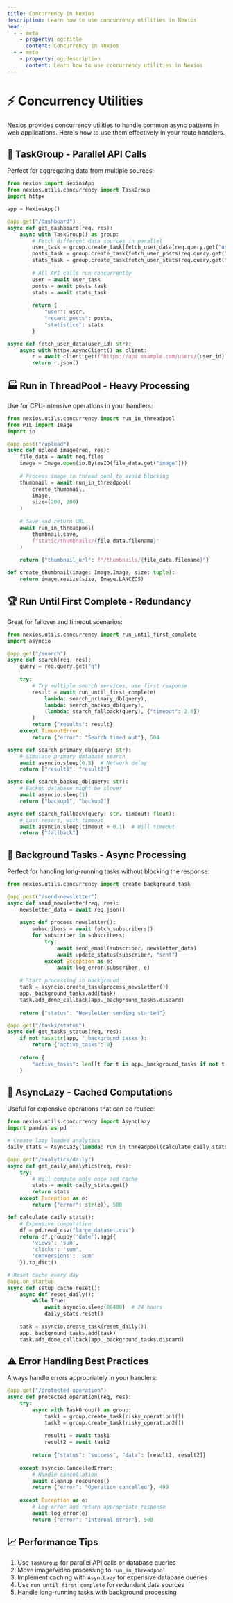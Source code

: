 ```yaml
---
title: Concurrency in Nexios
description: Learn how to use concurrency utilities in Nexios
head:
  - - meta
    - property: og:title
      content: Concurrency in Nexios
  - - meta
    - property: og:description
      content: Learn how to use concurrency utilities in Nexios
---
```

# ⚡ Concurrency Utilities

Nexios provides concurrency utilities to handle common async patterns in web applications. Here's how to use them effectively in your route handlers.

## 🚀 TaskGroup - Parallel API Calls

Perfect for aggregating data from multiple sources:

```python
from nexios import NexiosApp
from nexios.utils.concurrency import TaskGroup
import httpx

app = NexiosApp()

@app.get("/dashboard")
async def get_dashboard(req, res):
    async with TaskGroup() as group:
        # Fetch different data sources in parallel
        user_task = group.create_task(fetch_user_data(req.query.get("user_id")))
        posts_task = group.create_task(fetch_user_posts(req.query.get("user_id")))
        stats_task = group.create_task(fetch_user_stats(req.query.get("user_id")))
        
        # All API calls run concurrently
        user = await user_task
        posts = await posts_task
        stats = await stats_task
        
        return {
            "user": user,
            "recent_posts": posts,
            "statistics": stats
        }

async def fetch_user_data(user_id: str):
    async with httpx.AsyncClient() as client:
        r = await client.get(f"https://api.example.com/users/{user_id}")
        return r.json()
```

## 🏭 Run in ThreadPool - Heavy Processing

Use for CPU-intensive operations in your handlers:

```python
from nexios.utils.concurrency import run_in_threadpool
from PIL import Image
import io

@app.post("/upload")
async def upload_image(req, res):
    file_data = await req.files
    image = Image.open(io.BytesIO(file_data.get("image")))
    
    # Process image in thread pool to avoid blocking
    thumbnail = await run_in_threadpool(
        create_thumbnail, 
        image, 
        size=(200, 200)
    )
    
    # Save and return URL
    await run_in_threadpool(
        thumbnail.save,
        f"static/thumbnails/{file_data.filename}"
    )
    
    return {"thumbnail_url": f"/thumbnails/{file_data.filename}"}

def create_thumbnail(image: Image.Image, size: tuple):
    return image.resize(size, Image.LANCZOS)
```

## 🏆 Run Until First Complete - Redundancy

Great for failover and timeout scenarios:

```python
from nexios.utils.concurrency import run_until_first_complete
import asyncio

@app.get("/search")
async def search(req, res):
    query = req.query.get("q")
    
    try:
        # Try multiple search services, use first response
        result = await run_until_first_complete(
            lambda: search_primary_db(query),
            lambda: search_backup_db(query),
            (lambda: search_fallback(query), {"timeout": 2.0})
        )
        return {"results": result}
    except TimeoutError:
        return {"error": "Search timed out"}, 504

async def search_primary_db(query: str):
    # Simulate primary database search
    await asyncio.sleep(0.5)  # Network delay
    return ["result1", "result2"]

async def search_backup_db(query: str):
    # Backup database might be slower
    await asyncio.sleep(1)
    return ["backup1", "backup2"]

async def search_fallback(query: str, timeout: float):
    # Last resort, with timeout
    await asyncio.sleep(timeout + 0.1)  # Will timeout
    return ["fallback"]
```

## 🔄 Background Tasks - Async Processing

Perfect for handling long-running tasks without blocking the response:

```python
from nexios.utils.concurrency import create_background_task

@app.post("/send-newsletter")
async def send_newsletter(req, res):
    newsletter_data = await req.json()
    
    async def process_newsletter():
        subscribers = await fetch_subscribers()
        for subscriber in subscribers:
            try:
                await send_email(subscriber, newsletter_data)
                await update_status(subscriber, "sent")
            except Exception as e:
                await log_error(subscriber, e)
    
    # Start processing in background
    task = asyncio.create_task(process_newsletter())
    app._background_tasks.add(task)
    task.add_done_callback(app._background_tasks.discard)
    
    return {"status": "Newsletter sending started"}

@app.get("/tasks/status")
async def get_tasks_status(req, res):
    if not hasattr(app, '_background_tasks'):
        return {"active_tasks": 0}
    
    return {
        "active_tasks": len([t for t in app._background_tasks if not t.done()])
    }
```

## 💾 AsyncLazy - Cached Computations

Useful for expensive operations that can be reused:

```python
from nexios.utils.concurrency import AsyncLazy
import pandas as pd

# Create lazy loaded analytics
daily_stats = AsyncLazy(lambda: run_in_threadpool(calculate_daily_stats))

@app.get("/analytics/daily")
async def get_daily_analytics(req, res):
    try:
        # Will compute only once and cache
        stats = await daily_stats.get()
        return stats
    except Exception as e:
        return {"error": str(e)}, 500

def calculate_daily_stats():
    # Expensive computation
    df = pd.read_csv("large_dataset.csv")
    return df.groupby('date').agg({
        'views': 'sum',
        'clicks': 'sum',
        'conversions': 'sum'
    }).to_dict()

# Reset cache every day
@app.on_startup
async def setup_cache_reset():
    async def reset_daily():
        while True:
            await asyncio.sleep(86400)  # 24 hours
            daily_stats.reset()
    
    task = asyncio.create_task(reset_daily())
    app._background_tasks.add(task)
    task.add_done_callback(app._background_tasks.discard)
```

## ⚠️ Error Handling Best Practices

Always handle errors appropriately in your handlers:

```python
@app.get("/protected-operation")
async def protected_operation(req, res):
    try:
        async with TaskGroup() as group:
            task1 = group.create_task(risky_operation1())
            task2 = group.create_task(risky_operation2())
            
            result1 = await task1
            result2 = await task2
            
        return {"status": "success", "data": [result1, result2]}
        
    except asyncio.CancelledError:
        # Handle cancellation
        await cleanup_resources()
        return {"error": "Operation cancelled"}, 499
        
    except Exception as e:
        # Log error and return appropriate response
        await log_error(e)
        return {"error": "Internal error"}, 500
```

## 📈 Performance Tips

1. Use `TaskGroup` for parallel API calls or database queries
2. Move image/video processing to `run_in_threadpool`
3. Implement caching with `AsyncLazy` for expensive database queries
4. Use `run_until_first_complete` for redundant data sources
5. Handle long-running tasks with background processing 